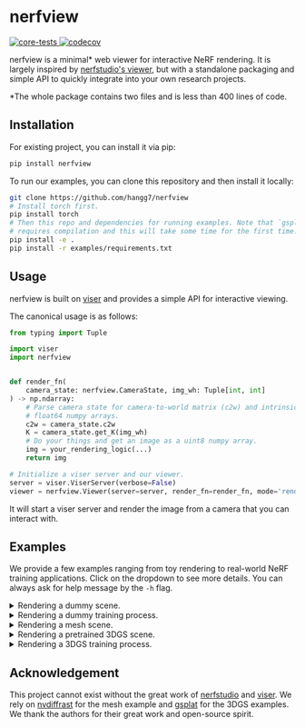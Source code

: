 # nerfview

<p align="left">
    <a href="https://github.com/hangg7/nerfview/actions/workflows/core_tests.yml">
        <img alt="core-tests" src="https://github.com/hangg7/nerfview/actions/workflows/core_tests.yml/badge.svg?branch=main" />
    </a>
    <a href="https://pypi.org/project/nerfview/">
        <img alt="codecov" src="https://img.shields.io/pypi/pyversions/nerfview" />
    </a>
</p>

nerfview is a minimal\* web viewer for interactive NeRF rendering. It is largely
inspired by [nerfstudio's
viewer](https://github.com/nerfstudio-project/nerfstudio), but with a
standalone packaging and simple API to quickly integrate into your own research
projects.

\*The whole package contains two files and is less than 400 lines of code.

## Installation

For existing project, you can install it via pip:

```bash
pip install nerfview
```

To run our examples, you can clone this repository and then install it locally:

```bash
git clone https://github.com/hangg7/nerfview
# Install torch first.
pip install torch
# Then this repo and dependencies for running examples. Note that `gsplat`
# requires compilation and this will take some time for the first time.
pip install -e .
pip install -r examples/requirements.txt
```

## Usage

nerfview is built on [viser](https://viser.studio/latest/) and provides a
simple API for interactive viewing.

The canonical usage is as follows:

```python
from typing import Tuple

import viser
import nerfview


def render_fn(
    camera_state: nerfview.CameraState, img_wh: Tuple[int, int]
) -> np.ndarray:
    # Parse camera state for camera-to-world matrix (c2w) and intrinsic (K) as
    # float64 numpy arrays.
    c2w = camera_state.c2w
    K = camera_state.get_K(img_wh)
    # Do your things and get an image as a uint8 numpy array.
    img = your_rendering_logic(...)
    return img

# Initialize a viser server and our viewer.
server = viser.ViserServer(verbose=False)
viewer = nerfview.Viewer(server=server, render_fn=render_fn, mode='rendering')
```

It will start a viser server and render the image from a camera that you can interact with.

## Examples

We provide a few examples ranging from toy rendering to real-world NeRF training
applications. Click on the dropdown to see more details. You can always ask for
help message by the `-h` flag.

<details>
<summary>Rendering a dummy scene.</summary>
<br>
    
https://github.com/hangg7/nerfview/assets/10098306/53a41fac-bce7-4820-be75-f90483bc22a0

This example is the best starting point to understand the basic API.

```bash
python examples/00_dummy_rendering.py
```

</details>

<details>
<summary>Rendering a dummy training process.</summary>
<br>
    
https://github.com/hangg7/nerfview/assets/10098306/8b13ca4a-6aaa-46a7-a333-b889c2a4ac15

This example is the best starting point to understand the API for training time
update.

```bash
python examples/01_dummy_training.py
```

</details>

<details>
<summary>Rendering a mesh scene.</summary>
<br>
    
https://github.com/hangg7/nerfview/assets/10098306/84c9993f-82a3-48fb-9786-b5205bffcd6f

This example showcases how to interactively render a mesh by directly serving
rendering results from <a href="https://nvlabs.github.io/nvdiffrast/">nvdiffrast</a>.

```bash
# Only need to run once the first time.
bash examples/assets/download_dragon_mesh.sh
CUDA_VISIBLE_DEVICES=0 python examples/02_mesh_rendering.py
```

</details>

<details>
<summary>Rendering a pretrained 3DGS scene.</summary>
<br>
    
https://github.com/hangg7/nerfview/assets/10098306/7b526105-8b6f-431c-9b49-10c821a3bd36

This example showcases how to render a pretrained 3DGS model using gsplat. The
scene is cropped such that it is smaller to download. It is essentially the
[simple viewer
example](https://github.com/nerfstudio-project/gsplat/blob/07d9188590ae1ee1e9ff7794a4217cc4591b44cf/examples/simple_viewer.py),
which we include here to be self-contained.

```bash
# Only need to run once the first time.
bash examples/assets/download_gsplat_ckpt.sh
CUDA_VISIBLE_DEVICES=0 python examples/03_gsplat_rendering.py \
    --ckpt results/garden/ckpts/ckpt_6999_crop.pt
```

</details>

<details>
<summary>Rendering a 3DGS training process.</summary>
<br>
    
https://github.com/hangg7/nerfview/assets/10098306/640d4067-e410-49aa-86b8-325140dd73a8

This example showcases how to render while training 3DGS on mip-NeRF's garden
scene using gsplat. It is essentially the [simple trainer
example](https://github.com/nerfstudio-project/gsplat/blob/07d9188590ae1ee1e9ff7794a4217cc4591b44cf/examples/simple_trainer.py),
which we include here to be self-contained.

```bash
# Only need to run once the first time.
bash examples/assets/download_colmap_garden.sh
CUDA_VISIBLE_DEVICES=0 python examples/04_gsplat_training.py \
    --data_dir examples/assets/colmap_garden/ \
    --data_factor 8 \
    --result_dir results/garden/
```

</details>

## Acknowledgement

This project cannot exist without the great work of
[nerfstudio](https://github.com/nerfstudio-project/nerfstudio) and
[viser](https://viser.studio/latest/). We rely on
[nvdiffrast](https://nvlabs.github.io/nvdiffrast/) for the mesh example and
[gsplat](https://docs.gsplat.studio/latest/) for the 3DGS examples. We thank
the authors for their great work and open-source spirit.
